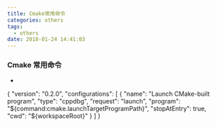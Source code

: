 ```yaml
---
title: Cmake常用命令
categories: others
tags:
  - others
date: 2018-01-24 14:41:03
---
```


### Cmake 常用命令
* 
{
    "version": "0.2.0",
    "configurations": [
        {
            "name": "Launch CMake-built program",
            "type": "cppdbg",
            "request": "launch",
            "program": "${command:cmake.launchTargetProgramPath}",
            "stopAtEntry": true,
            "cwd": "${workspaceRoot}"
        }
    ]
}

